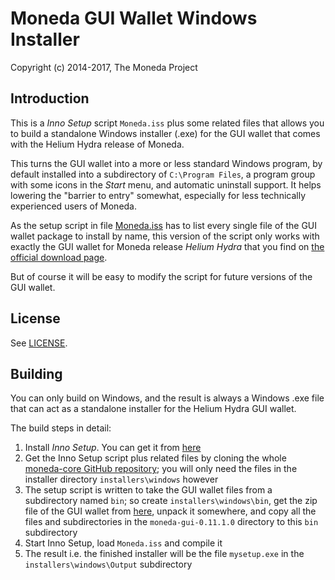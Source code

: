 # Moneda GUI Wallet Windows Installer #

Copyright (c) 2014-2017, The Moneda Project

## Introduction ##

This is a *Inno Setup* script `Moneda.iss` plus some related files
that allows you to build a standalone Windows installer (.exe) for
the GUI wallet that comes with the Helium Hydra release of Moneda.

This turns the GUI wallet into a more or less standard Windows program,
by default installed into a subdirectory of `C:\Program Files`, a
program group with some icons in the *Start* menu, and automatic
uninstall support. It helps lowering the "barrier to entry"
somewhat, especially for less technically experienced users of
Moneda.

As the setup script in file [Moneda.iss](Moneda.iss) has to list every
single file of the GUI wallet package to install by name,
this version of the script only works with exactly the GUI wallet
for Moneda release *Helium Hydra* that you find on
[the official download page](https://getmoneda.org/downloads/).

But of course it will be easy to modify the script for future
versions of the GUI wallet.

## License ##

See [LICENSE](LICENSE).

## Building ##

You can only build on Windows, and the result is always a
Windows .exe file that can act as a standalone installer for the
Helium Hydra GUI wallet.

The build steps in detail:

1. Install *Inno Setup*. You can get it from [here](http://www.jrsoftware.org/isdl.php)
2. Get the Inno Setup script plus related files by cloning the whole [moneda-core GitHub repository](https://github.com/moneda-project/moneda-core); you will only need the files in the installer directory `installers\windows` however
3. The setup script is written to take the GUI wallet files from a subdirectory named `bin`; so create `installers\windows\bin`, get the zip file of the GUI wallet from [here](https://getmoneda.org/downloads/), unpack it somewhere, and copy all the files and subdirectories in the `moneda-gui-0.11.1.0` directory to this `bin` subdirectory
4. Start Inno Setup, load `Moneda.iss` and compile it
5. The result i.e. the finished installer will be the file `mysetup.exe` in the `installers\windows\Output` subdirectory 

